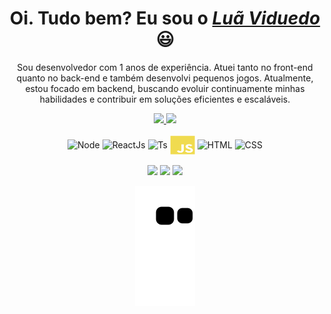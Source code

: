 <div>
  <h1 align="center">Oi. Tudo bem? Eu sou o <a target="_blank" href="https://luaviduedo.github.io/NLW-esports-explorer/"><i>Luã Viduedo</i></a> 😃️</h1>
  <p align="center">Sou desenvolvedor com 1 anos de experiência. Atuei tanto no front-end quanto no
back-end e também desenvolvi pequenos jogos. Atualmente, estou focado em backend, buscando evoluir continuamente minhas habilidades e contribuir em soluções
eficientes e escaláveis.
</div>

<div align="center">
  <a href="https://github.com/luaviduedo">
    <img height="150em" src="https://github-readme-stats.vercel.app/api?username=luaviduedo&count_private=true&include_all_commits=true&show_icons=true&theme=midnight-purple&hide_border=false&show_owner=true"/>
    <img height="150em" src="https://github-readme-stats.vercel.app/api/top-langs/?username=luaviduedo&theme=midnight-purple&hide_border=false&&layout=compact"/>
  </a>
</div>

<div align="center" valign="top"><br>
  <img align="center" alt="Node" height="30" width="40" src="https://cdn.jsdelivr.net/gh/devicons/devicon@latest/icons/nodejs/nodejs-original-wordmark.svg">
  <img align="center" alt="ReactJs" height="30" width="40" src="https://cdn.jsdelivr.net/gh/devicons/devicon@latest/icons/react/react-original-wordmark.svg">
  <img align="center" alt="Ts" height="30" width="40" src="https://cdn.jsdelivr.net/gh/devicons/devicon@latest/icons/typescript/typescript-original.svg">
  <img align="center" alt="Js" height="30" width="40" src="https://raw.githubusercontent.com/devicons/devicon/master/icons/javascript/javascript-plain.svg">
  <img align="center" alt="HTML" height="30" width="40" src="https://cdn.jsdelivr.net/gh/devicons/devicon@latest/icons/html5/html5-original-wordmark.svg">
  <img align="center" alt="CSS" height="30" width="40" src="https://cdn.jsdelivr.net/gh/devicons/devicon@latest/icons/css3/css3-original-wordmark.svg">
</div><br>

<div align="center">
  <a href="https://www.instagram.com/lua.vdd/" target="_blank"><img src="https://img.shields.io/badge/-Instagram-%23E4405F?style=for-the-badge&logo=instagram&logoColor=white" target="_blank"></a>
  <a href="https://www.linkedin.com/in/luã-viduedo-549a51209/" target="_blank"><img src="https://img.shields.io/badge/-LinkedIn-%230077B5?style=for-the-badge&logo=linkedin&logoColor=white" target="_blank"></a> 
  <a href="mailto:luaviduedo@gmail.com"><img src="https://img.shields.io/badge/-Gmail-%23333?style=for-the-badge&logo=gmail&logoColor=white" target="_blank"></a>
</div>

<div align="center">
  
  ![Snake animation](https://github.com/luaviduedo/luaviduedo/blob/output/github-contribution-grid-snake.svg)
  
</div>
